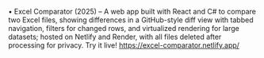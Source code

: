 •	Excel Comparator (2025) – A web app built with React and C# to compare two Excel files, showing differences in a GitHub-style diff view with tabbed navigation, filters for changed rows, and virtualized rendering for large datasets; hosted on Netlify and Render, with all files deleted after processing for privacy. Try it live! https://excel-comparator.netlify.app/ 
